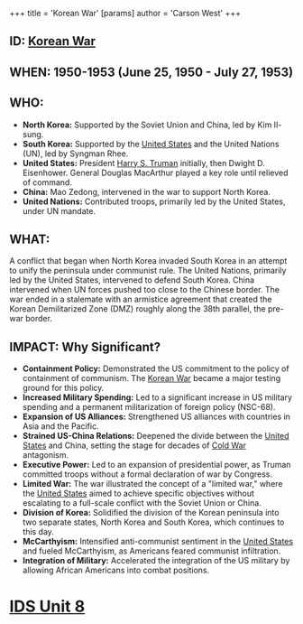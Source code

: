+++
 title = 'Korean War'
[params]
	author = 'Carson West'
+++
## ID: [Korean War](./../korean-war/) 
## WHEN: 1950-1953 (June 25, 1950 - July 27, 1953)

## WHO:
*   **North Korea:** Supported by the Soviet Union and China, led by Kim Il-sung.
*   **South Korea:** Supported by the [United States](./../united-states/) and the United Nations (UN), led by Syngman Rhee.
*   **United States:** President [Harry S. Truman](./../harry-s.-truman/) initially, then Dwight D. Eisenhower. General Douglas MacArthur played a key role until relieved of command.
*   **China:** Mao Zedong, intervened in the war to support North Korea.
*   **United Nations:** Contributed troops, primarily led by the United States, under UN mandate.

## WHAT:

A conflict that began when North Korea invaded South Korea in an attempt to unify the peninsula under communist rule. The United Nations, primarily led by the United States, intervened to defend South Korea.  China intervened when UN forces pushed too close to the Chinese border. The war ended in a stalemate with an armistice agreement that created the Korean Demilitarized Zone (DMZ) roughly along the 38th parallel, the pre-war border.

## IMPACT: Why Significant?
*   **Containment Policy:**  Demonstrated the US commitment to the policy of containment of communism.  The [Korean War](./../korean-war/) became a major testing ground for this policy.
*   **Increased Military Spending:** Led to a significant increase in US military spending and a permanent militarization of foreign policy (NSC-68).
*   **Expansion of US Alliances:** Strengthened US alliances with countries in Asia and the Pacific.
*   **Strained US-China Relations:** Deepened the divide between the [United States](./../united-states/) and China, setting the stage for decades of [Cold War](./../cold-war/) antagonism.
*   **Executive Power:** Led to an expansion of presidential power, as Truman committed troops without a formal declaration of war by Congress.
*   **Limited War:** The war illustrated the concept of a "limited war," where the [United States](./../united-states/) aimed to achieve specific objectives without escalating to a full-scale conflict with the Soviet Union or China.
*   **Division of Korea:** Solidified the division of the Korean peninsula into two separate states, North Korea and South Korea, which continues to this day.
*   **McCarthyism:** Intensified anti-communist sentiment in the [United States](./../united-states/) and fueled McCarthyism, as Americans feared communist infiltration.
*   **Integration of Military:** Accelerated the integration of the US military by allowing African Americans into combat positions.

# [IDS Unit 8](./../ids-unit-8/)